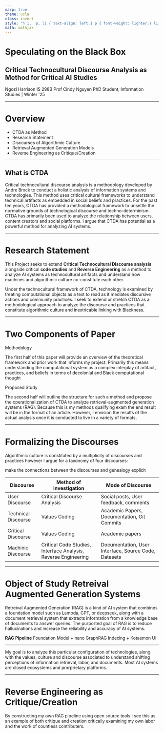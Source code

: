 ```yaml
---
marp: true
theme: ucla
class: invert
style: "h 1,  p, li { text-align: left;} p { font-weight: lighter;} li {color: #fff ;}"
math: mathjax
---
```

<script type="module">
  import mermaid from 'https://cdn.jsdelivr.net/npm/mermaid@10/dist/mermaid.esm.min.mjs';
  mermaid. initialize ({ startOnLoad: true, theme: 'dark' });
</script>
# Speculating on the Black Box
## Critical Technocultural Discourse Analysis as Method for Critical AI Studies

Ngozi Harrison
IS 298B Prof Cindy Nguyen
PhD Student, Information Studies | Winter '25

---
# Overview
- CTDA as Method
- Research Statement
- Discourses of Algorithmic Culture
- Retrieval Augmented Generation Models
- Reverse Engineering as Critique/Creation
---
## What is CTDA
Critical technocultural discourse analysis is a methodology developed by Andre Brock to conduct a holistic analysis of information systems and technologies. This method uses critical cultural frameworks to understand technical artifacts as embedded in social beliefs and practices. For the past ten years, CTDA has provided a methodological framework to unsettle the normative grounds of technological discourse and techno-determinism. CTDA has primarily been used to analyze the relationship between users, content creators and social platforms. I argue that CTDA has potential as a powerful method for analyzing AI systems.

---
# Research Statement
This Project seeks to extend **Critical Technocultural Discourse analysis** alongside critical **code studies** and **Reverse Engineering** as a method to analyze AI systems as technocultural artifacts and understand how machines and algorithmic culture co-constitute each other. 

Under the technocultural framework of CTDA, technology is examined by treating computational objects as a text to read as it mediates discursive actions and community practices. I seek to extend or stretch CTDA as a methodological approach to analyze the discourse and practices that constitute algorithmic culture and inextricable linking with Blackness. 

---
# Two Components of Paper
<div class = "container">
<div class = "col">Methodology
<p>The first half of this paper will provide an overview of the theoretical framework and prior work that informs my project. Primarily this means understanding the computational system as a complex interplay of artifact, practices, and beliefs  in terms of decolonial and Black computational thought</p>
</div>
<div class = "col">
Proposed Study
<p>The second half will outline the structure for such a method and propose the operationalization of CTDA to analyze retrieval-augmented generation systems (RAG). Because this is my methods qualifying exam the end result will be in the format of an article. However, I envision the results of the actual analysis once it is conducted to live in a variety of formats.</p>
</div>
</div>

---
# Formalizing the Discourses
Algorithmic culture is constituted by a multiplicity of discourses and practices however I argue for a taxonomy of four discourses: 

make the connections between the discourses and genealogy explicit

| Discourse           | Method of investigation                                        | Mode of Discourse                                    |
| ------------------- | -------------------------------------------------------------- | ---------------------------------------------------- |
| User Discourse      | Critical Discourse Analysis                                    | Social posts, User feedback, comments                |
| Technical Discourse | Values Coding                                                  | Academic Papers, Documentation, Git Commits          |
| Critical Discourse  | Values Coding                                                  | Academic papers                                      |
| Machinic Discourse  | Critical Code Studies, Interface Analysis, Reverse Engineering | Documentation, User Interface, Source Code, Datasets |

---
# Object of Study Retreival Augmented Generation Systems
Retreival Augmented Generation (RAG) is a kind of AI system that combines a foundation model such as Lambda, GPT, or deepseek, along with a document retrieval system that extracts information from a knowledge base of documents to answer queries. The purported goal of RAG is to reduce hallucinations and increase the reliability and accuracy of AI systems. 

**RAG Pipeline** Foundation Model $+$ nano GraphRAG Indexing $+$ Kotaemon UI


---

My goal is to analyze this particular configuration of technologies, along with the values, culture and discourse associated to understand shifting perceptions of information retrieval, labor, and documents. Most AI systems are closed ecosystems and prorprietary platforms. 

---
# Reverse Engineering as Critique/Creation

By constructing my own RAG pipeline using open source tools I see this as an example of both critique and creation critically examining my own labor and the work of countless contributers.